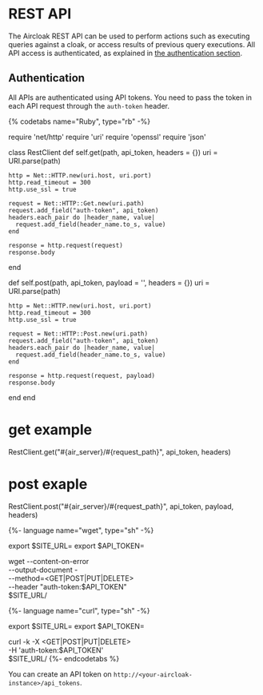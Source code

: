 # REST API

The Aircloak REST API can be used to perform actions such as executing queries against a cloak, or access results of previous query executions. All API access is authenticated, as explained in [the authentication section](#authentication).

## Authentication

All APIs are authenticated using API tokens. You need to pass the token in each API request through the `auth-token` header.


{% codetabs name="Ruby", type="rb" -%}

require 'net/http'
require 'uri'
require 'openssl'
require 'json'

class RestClient
  def self.get(path, api_token, headers = {})
    uri = URI.parse(path)

    http = Net::HTTP.new(uri.host, uri.port)
    http.read_timeout = 300
    http.use_ssl = true

    request = Net::HTTP::Get.new(uri.path)
    request.add_field("auth-token", api_token)
    headers.each_pair do |header_name, value|
      request.add_field(header_name.to_s, value)
    end

    response = http.request(request)
    response.body
  end

  def self.post(path, api_token, payload = '', headers = {})
    uri = URI.parse(path)

    http = Net::HTTP.new(uri.host, uri.port)
    http.read_timeout = 300
    http.use_ssl = true

    request = Net::HTTP::Post.new(uri.path)
    request.add_field("auth-token", api_token)
    headers.each_pair do |header_name, value|
      request.add_field(header_name.to_s, value)
    end

    response = http.request(request, payload)
    response.body
  end
end

# get example
RestClient.get("#{air_server}/#{request_path}", api_token, headers)

# post exaple
RestClient.post("#{air_server}/#{request_path}", api_token, payload, headers)


{%- language name="wget", type="sh" -%}

export $SITE_URL=<air-server-url>
export $API_TOKEN=<api-token>

wget --content-on-error \
     --output-document - \
     --method=<GET|POST|PUT|DELETE> \
     --header "auth-token:$API_TOKEN" \
     $SITE_URL/<request-path>


{%- language name="curl", type="sh" -%}

export $SITE_URL=<air-server-url>
export $API_TOKEN=<api-token>

curl -k -X <GET|POST|PUT|DELETE> \
     -H 'auth-token:$API_TOKEN' \
    $SITE_URL/<request-path>
{%- endcodetabs %}

You can create an API token on `http://<your-aircloak-instance>/api_tokens`.

